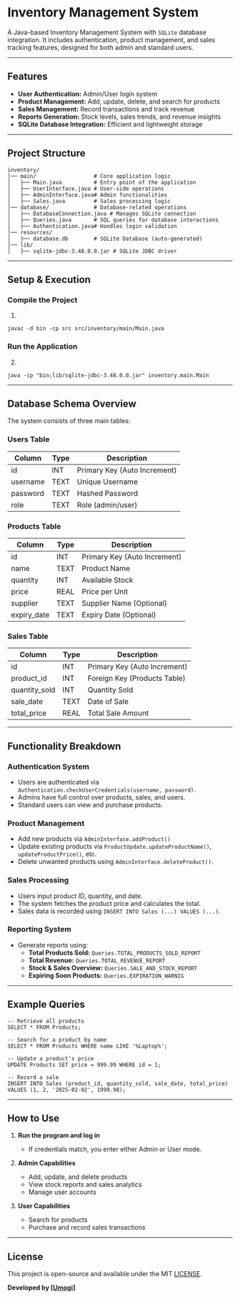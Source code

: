 # Inventory Management System

A Java-based Inventory Management System with `SQLite` database integration. It includes authentication, product management, and sales tracking features, designed for both admin and standard users.

---

## Features

 - **User Authentication:** Admin/User login system  
 - **Product Management:** Add, update, delete, and search for products  
 - **Sales Management:** Record transactions and track revenue  
 - **Reports Generation:** Stock levels, sales trends, and revenue insights  
 - **SQLite Database Integration:** Efficient and lightweight storage  

---

## Project Structure

```
inventory/
│── main/                  # Core application logic
│   ├── Main.java          # Entry point of the application
│   ├── UserInterface.java # User-side operations
│   ├── AdminInterface.java# Admin functionalities
│   ├── Sales.java         # Sales processing logic
│── database/              # Database-related operations
│   ├── DatabaseConnection.java # Manages SQLite connection
│   ├── Queries.java       # SQL queries for database interactions
│   ├── Authentication.java# Handles login validation
│── resources/
│   ├── database.db        # SQLite Database (auto-generated)
│── lib/
│   ├── sqlite-jdbc-3.48.0.0.jar # SQLite JDBC driver
```

---

##  Setup & Execution

###  **Compile the Project**
1.
```
javac -d bin -cp src src/inventory/main/Main.java
```

### **Run the Application**
2.
```
java -cp "bin;lib/sqlite-jdbc-3.48.0.0.jar" inventory.main.Main
```

---

## **Database Schema Overview**

The system consists of three main tables:

### Users Table
| Column   | Type    | Description                |
|----------|--------|----------------------------|
| id       | INT    | Primary Key (Auto Increment) |
| username | TEXT   | Unique Username             |
| password | TEXT   | Hashed Password             |
| role     | TEXT   | Role (admin/user)           |

### Products Table
| Column      | Type   | Description                |
|------------|--------|----------------------------|
| id         | INT    | Primary Key (Auto Increment) |
| name       | TEXT   | Product Name               |
| quantity   | INT    | Available Stock            |
| price      | REAL   | Price per Unit             |
| supplier   | TEXT   | Supplier Name (Optional)   |
| expiry_date| TEXT   | Expiry Date (Optional)     |

### Sales Table
| Column       | Type  | Description                |
|-------------|-------|----------------------------|
| id          | INT   | Primary Key (Auto Increment) |
| product_id  | INT   | Foreign Key (Products Table) |
| quantity_sold | INT  | Quantity Sold              |
| sale_date   | TEXT  | Date of Sale               |
| total_price | REAL  | Total Sale Amount          |

---

## **Functionality Breakdown**

### **Authentication System**
- Users are authenticated via `Authentication.checkUserCredentials(username, password)`.
- Admins have full control over products, sales, and users.
- Standard users can view and purchase products.

### **Product Management**
- Add new products via `AdminInterface.addProduct()`
- Update existing products via `ProductUpdate.updateProductName()`, `updateProductPrice()`, etc.
- Delete unwanted products using `AdminInterface.deleteProduct()`.

### **Sales Processing**
- Users input product ID, quantity, and date.
- The system fetches the product price and calculates the total.
- Sales data is recorded using `INSERT INTO Sales (...) VALUES (...)`.

### **Reporting System**
- Generate reports using:
  - **Total Products Sold:** `Queries.TOTAL_PRODUCTS_SOLD_REPORT`
  - **Total Revenue:** `Queries.TOTAL_REVENUE_REPORT`
  - **Stock & Sales Overview:** `Queries.SALE_AND_STOCK_REPORT`
  - **Expiring Soon Products:** `Queries.EXPIRATION_WARNIG`

---

## **Example Queries**
```
-- Retrieve all products
SELECT * FROM Products;

-- Search for a product by name
SELECT * FROM Products WHERE name LIKE '%Laptop%';

-- Update a product's price
UPDATE Products SET price = 999.99 WHERE id = 1;

-- Record a sale
INSERT INTO Sales (product_id, quantity_sold, sale_date, total_price) 
VALUES (1, 2, '2025-02-02', 1999.98);
```

---

## **How to Use**

1. **Run the program and log in**
   - If credentials match, you enter either Admin or User mode.

2. **Admin Capabilities**
   - Add, update, and delete products
   - View stock reports and sales analytics
   - Manage user accounts

3. **User Capabilities**
   - Search for products
   - Purchase and record sales transactions

---

## License

This project is open-source and available under the MIT [LICENSE](LICENSE).

**Developed by [[Umogi](https://github.com/Umogi)]**
